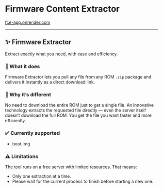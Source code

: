 # Firmware Content Extractor

[fce-app.onrender.com](https://fce-app.onrender.com)

---

## ✨ Firmware Extractor  
Extract exactly what you need, with ease and efficiency.

### 📌 What it does  
Firmware Extractor lets you pull any file from any ROM `.zip` package and delivers it instantly as a direct download link.

### 🚀 Why it’s different  
No need to download the entire ROM just to get a single file. An innovative technology extracts the requested file directly — even the server itself doesn’t download the full ROM. You get the file you want faster and more efficiently.

### ✅ Currently supported  
- boot.img

### ⚠️ Limitations  
The tool runs on a free server with limited resources. That means:  
- Only one extraction at a time.  
- Please wait for the current process to finish before starting a new one.